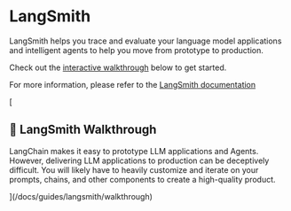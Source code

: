 LangSmith
=========

LangSmith helps you trace and evaluate your language model applications and intelligent agents to help you move from prototype to production.

Check out the [interactive walkthrough](/docs/guides/langsmith/walkthrough) below to get started.

For more information, please refer to the [LangSmith documentation](https://docs.smith.langchain.com/)

[

📄️ LangSmith Walkthrough
-------------------------

LangChain makes it easy to prototype LLM applications and Agents. However, delivering LLM applications to production can be deceptively difficult. You will likely have to heavily customize and iterate on your prompts, chains, and other components to create a high-quality product.

](/docs/guides/langsmith/walkthrough)